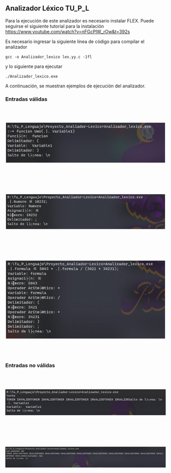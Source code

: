 ## Analizador Léxico TU_P_L

Para la ejecución de este analizador es necesario instalar FLEX. Puede seguirse el siguiente tutorial para la instalación https://www.youtube.com/watch?v=nFGcPlW_rOw&t=392s

Es necesario ingresar la siguiente línea de código para compilar el analizador


```
gcc -o Analizador_lexico lex.yy.c -1fl
```

y lo siguiente para ejecutar

```
./Analizador_lexico.exe
```

A continuación, se muestran ejemplos de ejecución del analizador.


### Entradas válidas
<div>
<br>
<br>
<p align="center">
  <img src="img/B1.jpeg" alt="B1" width="500"/>
</p>
<br>
<br>

<br>
<br>
<p align="center">
  <img src="img/B2.jpeg" alt="B2" width="500"/>
</p>
<br>
<br>

<br>
<br>
<p align="center">
  <img src="img/B3.jpeg" alt="B3" width="500"/>
</p>
<br>
<br>


### Entradas no válidas
<br>
<br>
<p align="center">
  <img src="img/E1.jpeg" alt="E1" width="700"/>
</p>
<br>
<br>


<br>
<br>
<p align="center">
  <img src="img/E2.jpeg" alt="E2" width="700"/>
</p>
<br>
<br>
</div>

